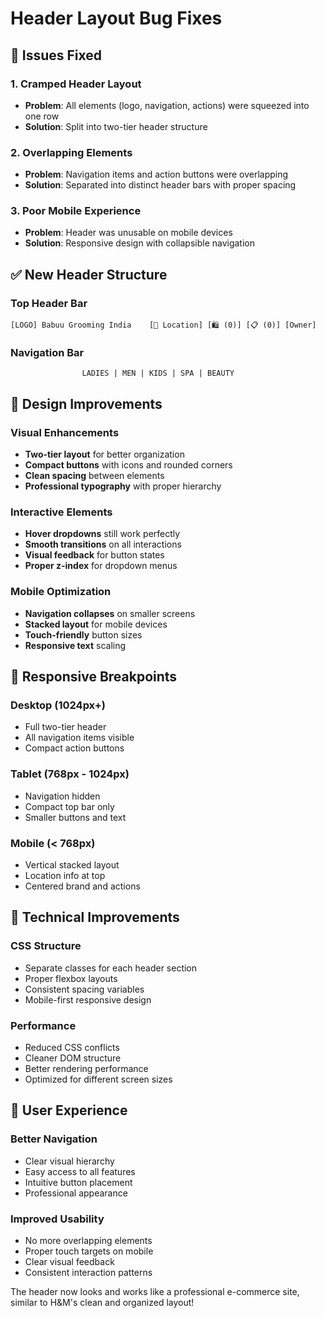 # Header Layout Bug Fixes

## 🐛 Issues Fixed

### 1. **Cramped Header Layout**
- **Problem**: All elements (logo, navigation, actions) were squeezed into one row
- **Solution**: Split into two-tier header structure

### 2. **Overlapping Elements**
- **Problem**: Navigation items and action buttons were overlapping
- **Solution**: Separated into distinct header bars with proper spacing

### 3. **Poor Mobile Experience**
- **Problem**: Header was unusable on mobile devices
- **Solution**: Responsive design with collapsible navigation

## ✅ New Header Structure

### **Top Header Bar**
```
[LOGO] Babuu Grooming India    [📍 Location] [🛍️ (0)] [📋 (0)] [Owner]
```

### **Navigation Bar**
```
                LADIES | MEN | KIDS | SPA | BEAUTY
```

## 🎨 Design Improvements

### **Visual Enhancements**
- **Two-tier layout** for better organization
- **Compact buttons** with icons and rounded corners
- **Clean spacing** between elements
- **Professional typography** with proper hierarchy

### **Interactive Elements**
- **Hover dropdowns** still work perfectly
- **Smooth transitions** on all interactions
- **Visual feedback** for button states
- **Proper z-index** for dropdown menus

### **Mobile Optimization**
- **Navigation collapses** on smaller screens
- **Stacked layout** for mobile devices
- **Touch-friendly** button sizes
- **Responsive text** scaling

## 📱 Responsive Breakpoints

### **Desktop (1024px+)**
- Full two-tier header
- All navigation items visible
- Compact action buttons

### **Tablet (768px - 1024px)**
- Navigation hidden
- Compact top bar only
- Smaller buttons and text

### **Mobile (< 768px)**
- Vertical stacked layout
- Location info at top
- Centered brand and actions

## 🔧 Technical Improvements

### **CSS Structure**
- Separate classes for each header section
- Proper flexbox layouts
- Consistent spacing variables
- Mobile-first responsive design

### **Performance**
- Reduced CSS conflicts
- Cleaner DOM structure
- Better rendering performance
- Optimized for different screen sizes

## 🎯 User Experience

### **Better Navigation**
- Clear visual hierarchy
- Easy access to all features
- Intuitive button placement
- Professional appearance

### **Improved Usability**
- No more overlapping elements
- Proper touch targets on mobile
- Clear visual feedback
- Consistent interaction patterns

The header now looks and works like a professional e-commerce site, similar to H&M's clean and organized layout!